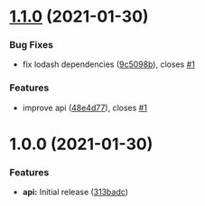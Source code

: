 # [1.1.0](https://github.com/jpgarcia/bsc-scan/compare/v1.0.0...v1.1.0) (2021-01-30)


### Bug Fixes

* fix lodash dependencies ([9c5098b](https://github.com/jpgarcia/bsc-scan/commit/9c5098bad567e9cc4a2353eab32d5b0946921619)), closes [#1](https://github.com/jpgarcia/bsc-scan/issues/1)


### Features

* improve api ([48e4d77](https://github.com/jpgarcia/bsc-scan/commit/48e4d77f330926fe048a542e5cade5385d6dddca)), closes [#1](https://github.com/jpgarcia/bsc-scan/issues/1)

# 1.0.0 (2021-01-30)


### Features

* **api:** Initial release ([313badc](https://github.com/jpgarcia/bsc-scan/commit/313badcd6b6bf1f078eb9d95b83263f4eb2213db))
